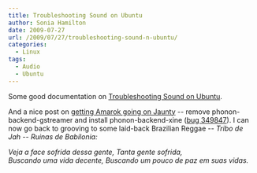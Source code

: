 ```yaml
---
title: Troubleshooting Sound on Ubuntu
author: Sonia Hamilton
date: 2009-07-27
url: /2009/07/27/troubleshooting-sound-n-ubuntu/
categories:
  - Linux
tags:
  - Audio
  - Ubuntu
---
```

Some good documentation on [Troubleshooting Sound on Ubuntu][1].

<!--more-->

And a nice post on [getting Amarok going on Jaunty][2] -- remove phonon-backend-gstreamer and install phonon-backend-xine ([bug 349847][3]). I can now go back to grooving to some laid-back Brazilian Reggae -- *Tribo de Jah -- Ruinas de Babilonia:*

*Veja a face sofrida dessa gente, Tanta gente sofrida,  
Buscando uma vida decente, Buscando um pouco de paz em suas vidas.*

 [1]: https://help.ubuntu.com/community/SoundTroubleshooting
 [2]: http://chanweiyee.blogspot.com/2009/04/ubuntu-904-amarok-2-sound-problem.html
 [3]: https://bugs.launchpad.net/ubuntu/+source/amarok/+bug/349847
